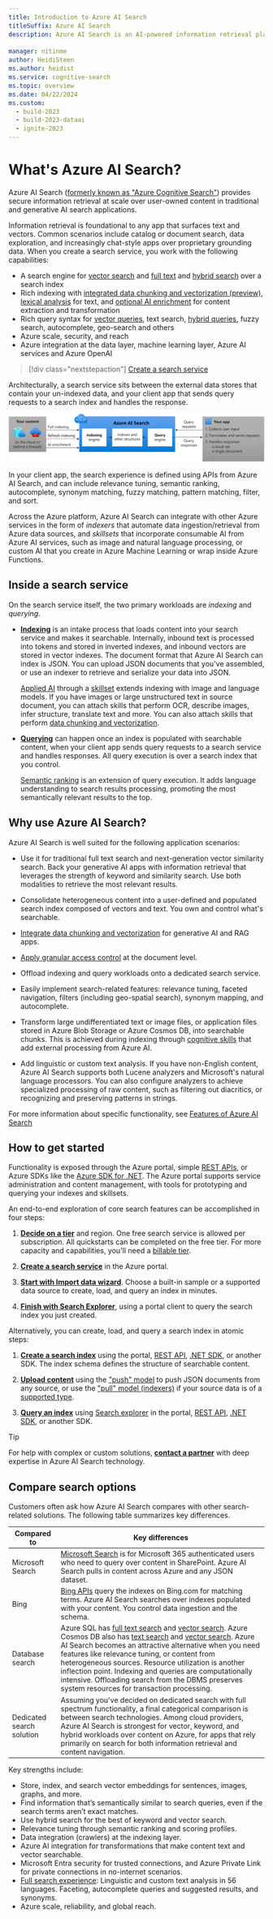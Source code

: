 ```yaml
---
title: Introduction to Azure AI Search
titleSuffix: Azure AI Search
description: Azure AI Search is an AI-powered information retrieval platform, helps developers build rich search experiences and generative AI apps that combine large language models with enterprise data.

manager: nitinme
author: HeidiSteen
ms.author: heidist
ms.service: cognitive-search
ms.topic: overview
ms.date: 04/22/2024
ms.custom:
  - build-2023
  - build-2023-dataai
  - ignite-2023
---
```

# What's Azure AI Search?

Azure AI Search ([formerly known as "Azure Cognitive Search"](whats-new.md#new-service-name)) provides secure information retrieval at scale over user-owned content in traditional and generative AI search applications.

Information retrieval is foundational to any app that surfaces text and vectors. Common scenarios include catalog or document search, data exploration, and increasingly chat-style apps over proprietary grounding data. When you create a search service, you work with the following capabilities:

+ A search engine for [vector search](vector-search-overview.md) and [full text](search-lucene-query-architecture.md) and [hybrid search](hybrid-search-overview.md) over a search index 
+ Rich indexing with [integrated data chunking and vectorization (preview)](vector-search-integrated-vectorization.md), [lexical analysis](search-analyzers.md) for text, and [optional AI enrichment](cognitive-search-concept-intro.md) for content extraction and transformation
+ Rich query syntax for [vector queries](vector-search-how-to-query.md), text search, [hybrid queries](hybrid-search-how-to-query.md), fuzzy search, autocomplete, geo-search and others
+ Azure scale, security, and reach
+ Azure integration at the data layer, machine learning layer, Azure AI services and Azure OpenAI

> [!div class="nextstepaction"]
> [Create a search service](search-create-service-portal.md)

Architecturally, a search service sits between the external data stores that contain your un-indexed data, and your client app that sends query requests to a search index and handles the response.

![Azure AI Search architecture](media/search-what-is-azure-search/azure-search.svg "Azure AI Search architecture")

In your client app, the search experience is defined using APIs from Azure AI Search, and can include relevance tuning, semantic ranking, autocomplete, synonym matching, fuzzy matching, pattern matching, filter, and sort.

Across the Azure platform, Azure AI Search can integrate with other Azure services in the form of *indexers* that automate data ingestion/retrieval from Azure data sources, and *skillsets* that incorporate consumable AI from Azure AI services, such as image and natural language processing, or custom AI that you create in Azure Machine Learning or wrap inside Azure Functions.

## Inside a search service

On the search service itself, the two primary workloads are *indexing* and *querying*. 

+ [**Indexing**](search-what-is-an-index.md) is an intake process that loads content into your search service and makes it searchable. Internally, inbound text is processed into tokens and stored in inverted indexes, and inbound vectors are stored in vector indexes. The document format that Azure AI Search can index is JSON. You can upload JSON documents that you've assembled, or use an indexer to retrieve and serialize your data into JSON. 

  [Applied AI](cognitive-search-concept-intro.md) through a [skillset](cognitive-search-working-with-skillsets.md) extends indexing with image and language models. If you have images or large unstructured text in source document, you can attach skills that perform OCR, describe images, infer structure, translate text and more. You can also attach skills that perform [data chunking and vectorization](vector-search-integrated-vectorization.md).

+ [**Querying**](search-query-overview.md) can happen once an index is populated with searchable content, when your client app sends query requests to a search service and handles responses. All query execution is over a search index that you control.

  [Semantic ranking](semantic-search-overview.md) is an extension of query execution. It adds language understanding to search results processing, promoting the most semantically relevant results to the top.

## Why use Azure AI Search?

Azure AI Search is well suited for the following application scenarios:

+ Use it for traditional full text search and next-generation vector similarity search. Back your generative AI apps with information retrieval that leverages the strength of keyword and similarity search. Use both modalities to retrieve the most relevant results.

+ Consolidate heterogeneous content into a user-defined and populated search index composed of vectors and text. You own and control what's searchable.

+ [Integrate data chunking and vectorization](vector-search-integrated-vectorization.md) for generative AI and RAG apps.

+ [Apply granular access control](https://techcommunity.microsoft.com/t5/azure-ai-services-blog/access-control-in-generative-ai-applications-with-azure/ba-p/3956408) at the document level.

+ Offload indexing and query workloads onto a dedicated search service.

+ Easily implement search-related features: relevance tuning, faceted navigation, filters (including geo-spatial search), synonym mapping, and autocomplete.

+ Transform large undifferentiated text or image files, or application files stored in Azure Blob Storage or Azure Cosmos DB, into searchable chunks. This is achieved during indexing through [cognitive skills](cognitive-search-concept-intro.md) that add external processing from Azure AI.

+ Add linguistic or custom text analysis. If you have non-English content, Azure AI Search supports both Lucene analyzers and Microsoft's natural language processors. You can also configure analyzers to achieve specialized processing of raw content, such as filtering out diacritics, or recognizing and preserving patterns in strings.

For more information about specific functionality, see [Features of Azure AI Search](search-features-list.md)

## How to get started

Functionality is exposed through the Azure portal, simple [REST APIs](/rest/api/searchservice/), or Azure SDKs like the [Azure SDK for .NET](search-howto-dotnet-sdk.md). The Azure portal supports service administration and content management, with tools for prototyping and querying your indexes and skillsets. 

An end-to-end exploration of core search features can be accomplished in four steps:

1. [**Decide on a tier**](search-sku-tier.md) and region. One free search service is allowed per subscription. All quickstarts can be completed on the free tier. For more capacity and capabilities, you'll need a [billable tier](https://azure.microsoft.com/pricing/details/search/).

1. [**Create a search service**](search-create-service-portal.md) in the Azure portal.

1. [**Start with Import data wizard**](search-get-started-portal.md). Choose a built-in sample or a supported data source to create, load, and query an index in minutes.

1. [**Finish with Search Explorer**](search-explorer.md), using a portal client to query the search index you just created.

Alternatively, you can create, load, and query a search index in atomic steps:

1. [**Create a search index**](search-what-is-an-index.md) using the portal, [REST API](/rest/api/searchservice/create-index), [.NET SDK](search-howto-dotnet-sdk.md), or another SDK. The index schema defines the structure of searchable content.

1. [**Upload content**](search-what-is-data-import.md) using the ["push" model](tutorial-optimize-indexing-push-api.md) to push JSON documents from any source, or use the ["pull" model (indexers)](search-indexer-overview.md) if your source data is of a [supported type](search-indexer-overview.md#supported-data-sources).

1. [**Query an index**](search-query-overview.md) using [Search explorer](search-explorer.md) in the portal, [REST API](search-get-started-rest.md), [.NET SDK](/dotnet/api/azure.search.documents.searchclient.search), or another SDK.

> [!TIP]
> For help with complex or custom solutions, [**contact a partner**](resource-partners-knowledge-mining.md) with deep expertise in Azure AI Search technology.

## Compare search options

Customers often ask how Azure AI Search compares with other search-related solutions. The following table summarizes key differences.

| Compared to | Key differences |
|-------------|-----------------|
| Microsoft Search | [Microsoft Search](/microsoftsearch/overview-microsoft-search) is for Microsoft 365 authenticated users who need to query over content in SharePoint. Azure AI Search pulls in content across Azure and any JSON dataset. |
|Bing | [Bing APIs](/bing/search-apis/bing-web-search/bing-api-comparison) query the indexes on Bing.com for matching terms. Azure AI Search searches over indexes populated with your content. You control data ingestion and the schema. |
|Database search | Azure SQL has [full text search](/sql/relational-databases/search/full-text-search) and [vector search](/samples/azure-samples/azure-sql-db-openai/azure-sql-db-openai/). Azure Cosmos DB also has [text search](/azure/cosmos-db/nosql/query/) and [vector search](/azure/cosmos-db/vector-database). Azure AI Search becomes an attractive alternative when you need features like relevance tuning, or content from heterogeneous sources. Resource utilization is another inflection point. Indexing and queries are computationally intensive. Offloading search from the DBMS preserves system resources for transaction processing. |
|Dedicated search solution | Assuming you've decided on dedicated search with full spectrum functionality, a final categorical comparison is between search technologies. Among cloud providers, Azure AI Search is strongest for vector, keyword, and hybrid workloads over content on Azure, for apps that rely primarily on search for both information retrieval and content navigation. |

Key strengths include:

+ Store, index, and search vector embeddings for sentences, images, graphs, and more. 
+ Find information that’s semantically similar to search queries, even if the search terms aren’t exact matches. 
+ Use hybrid search for the best of keyword and vector search.
+ Relevance tuning through semantic ranking and scoring profiles.
+ Data integration (crawlers) at the indexing layer.
+ Azure AI integration for transformations that make content text and vector searchable.
+ Microsoft Entra security for trusted connections, and Azure Private Link for private connections in no-internet scenarios.
+ [Full search experience](search-features-list.md): Linguistic and custom text analysis in 56 languages. Faceting, autocomplete queries and suggested results, and synonyms.
+ Azure scale, reliability, and global reach.

<!-- ## Watch this video

In this 15-minute video, review the main capabilities of Azure AI Search.

>[!VIDEO https://www.youtube.com/embed/kOJU0YZodVk?version=3] -->

